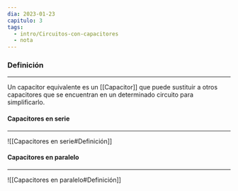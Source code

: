 ```yaml
---
dia: 2023-01-23
capitulo: 3
tags:
  - intro/Circuitos-con-capacitores
  - nota
---
```

### Definición
---
Un capacitor equivalente es un [[Capacitor]] que puede sustituir a otros capacitores que se encuentran en un determinado circuito para simplificarlo.

#### Capacitores en serie
---
![[Capacitores en serie#Definición]]

#### Capacitores en paralelo
---
![[Capacitores en paralelo#Definición]]
